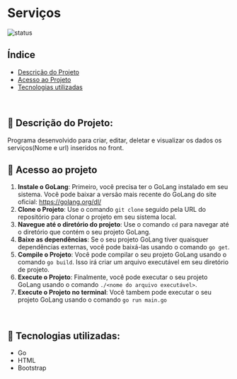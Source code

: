 # Serviços

![status](http://img.shields.io/static/v1?label=STATUS&message=DESENVOLVIDO&color=2088f2&style=for-the-badge)

## Índice

- [Descrição do Projeto](#descrição-do-projeto)
- [Acesso ao Projeto](#acesso-ao-projeto)
- [Tecnologias utilizadas](#tecnologias-utilizadas)


<br>

<a id="descrição-do-projeto"></a>
## :pushpin: Descrição do Projeto:

Programa desenvolvido para criar, editar, deletar e visualizar os dados os serviços(Nome e url) inseridos no front.
<br>

<a id="acesso-ao-projeto"></a>
## 📁 Acesso ao projeto

1. **Instale o GoLang**: Primeiro, você precisa ter o GoLang instalado em seu sistema. Você pode baixar a versão mais recente do GoLang do site oficial: https://golang.org/dl/
2. **Clone o Projeto**: Use o comando `git clone` seguido pela URL do repositório para clonar o projeto em seu sistema local.
3. **Navegue até o diretório do projeto**: Use o comando `cd` para navegar até o diretório que contém o seu projeto GoLang.
4. **Baixe as dependências**: Se o seu projeto GoLang tiver quaisquer dependências externas, você pode baixá-las usando o comando `go get`.
5. **Compile o Projeto**: Você pode compilar o seu projeto GoLang usando o comando `go build`. Isso irá criar um arquivo executável em seu diretório de projeto.
6. **Execute o Projeto**: Finalmente, você pode executar o seu projeto GoLang usando o comando `./<nome do arquivo executável>`.
7. **Execute o Projeto no terminal**: Você tambem pode executar o seu projeto GoLang usando o comando `go run main.go`

<br>

<a id="tecnologias-utilizadas"></a>
## :pushpin: Tecnologias utilizadas:

- Go
- HTML
- Bootstrap
